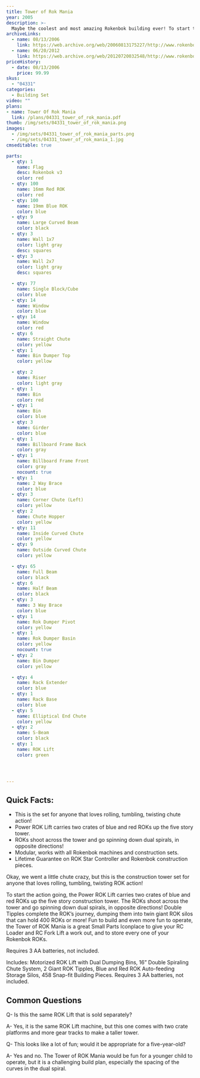 ```yaml
---
title: Tower of Rok Mania
year: 2005
description: >-
  Maybe the coolest and most amazing Rokenbok building ever! To start the action, the included Power ROK Lift carries blue and red ROKs up this five story tower. Watch as the ROKs go spinning down Dual Spirals, in opposite directions!
archiveLinks:
  - name: 08/13/2006
    link: https://web.archive.org/web/20060813175227/http://www.rokenbok.com/catalog/pd_bs_TowerMania.html
  - name: 06/20/2012
    link: https://web.archive.org/web/20120720032548/http://www.rokenbok.com/estore/construction/tower-rok-mania
priceHistory:
  - date: 08/13/2006
    price: 99.99
skus:
  - "04331"
categories:
  - Building Set
video: ""
plans:
- name: Tower Of Rok Mania
  link: /plans/04331_tower_of_rok_mania.pdf
thumb: /img/sets/04331_tower_of_rok_mania.png
images:
  - /img/sets/04331_tower_of_rok_mania_parts.png
  - /img/sets/04331_tower_of_rok_mania_1.jpg
cmseditable: true

parts:
  - qty: 1
    name: Flag
    desc: Rokenbok v3
    color: red
  - qty: 100
    name: 16mm Red ROK
    color: red
  - qty: 100
    name: 19mm Blue ROK
    color: blue
  - qty: 9
    name: Large Curved Beam
    color: black
  - qty: 3
    name: Wall 1x7
    color: light gray
    desc: squares
  - qty: 3
    name: Wall 2x7
    color: light gray
    desc: squares

  - qty: 77
    name: Single Block/Cube
    color: blue
  - qty: 14
    name: Window
    color: blue
  - qty: 14
    name: Window
    color: red
  - qty: 6
    name: Straight Chute
    color: yellow
  - qty: 1
    name: Bin Dumper Top
    color: yellow

  - qty: 2
    name: Riser
    color: light gray
  - qty: 1
    name: Bin
    color: red
  - qty: 1
    name: Bin
    color: blue
  - qty: 3
    name: Girder
    color: blue
  - qty: 1
    name: Billboard Frame Back
    color: gray
  - qty: 1
    name: Billboard Frame Front
    color: gray
    nocount: true
  - qty: 1
    name: 2 Way Brace
    color: blue
  - qty: 3
    name: Corner Chute (Left)
    color: yellow
  - qty: 2
    name: Chute Hopper
    color: yellow
  - qty: 11
    name: Inside Curved Chute
    color: yellow
  - qty: 9
    name: Outside Curved Chute
    color: yellow

  - qty: 65
    name: Full Beam
    color: black
  - qty: 6
    name: Half Beam
    color: black
  - qty: 3
    name: 3 Way Brace
    color: blue
  - qty: 1
    name: Rok Dumper Pivot
    color: yellow
  - qty: 1
    name: Rok Dumper Basin
    color: yellow
    nocount: true
  - qty: 2
    name: Bin Dumper
    color: yellow

  - qty: 4
    name: Rack Extender
    color: blue
  - qty: 1
    name: Rack Base
    color: blue
  - qty: 5
    name: Elliptical End Chute
    color: yellow
  - qty: 2
    name: S-Beam
    color: black
  - qty: 1
    name: ROK Lift
    color: green




---
```

## Quick Facts:
  - This is the set for anyone that loves rolling, tumbling, twisting chute action!
  - Power ROK Lift carries two crates of blue and red ROKs up the five story tower.
  - ROKs shoot across the tower and go spinning down dual spirals, in opposite directions!
  - Modular, works with all Rokenbok machines and construction sets.
  - Lifetime Guarantee on ROK Star Controller and Rokenbok construction pieces.

Okay, we went a little chute crazy, but this is the construction tower set for anyone that loves rolling, tumbling, twisting ROK action!

To start the action going, the Power ROK Lift carries two crates of blue and red ROKs up the five story construction tower. The ROKs shoot across the tower and go spinning down dual spirals, in opposite directions!  Double Tipples complete the ROK’s journey, dumping them into twin giant ROK silos that can hold 400 ROKs or more!  Fun to build and even more fun to operate, the Tower of ROK Mania is a great Small Parts Iconplace to give your RC Loader and RC Fork Lift a work out, and to store every one of your Rokenbok ROKs.

Requires 3 AA batteries, not included.

Includes: Motorized ROK Lift with Dual Dumping Bins, 16” Double Spiraling Chute System, 2 Giant ROK Tipples, Blue and Red ROK Auto-feeding Storage Silos, 458 Snap-fit Building Pieces. Requires 3 AA batteries, not included.

## Common Questions
Q- Is this the same ROK Lift that is sold separately?

A- Yes, it is the same ROK Lift machine, but this one comes with two crate platforms and more gear tracks to make a taller tower.

Q- This looks like a lot of fun; would it be appropriate for a five-year-old?

A- Yes and no.  The Tower of ROK Mania would be fun for a younger child to operate, but it is a challenging build plan, especially the spacing of the curves in the dual spiral.
